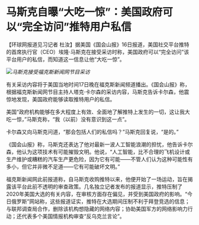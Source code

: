 # 马斯克自曝“大吃一惊”：美国政府可以“完全访问”推特用户私信

【环球网报道见习记者
杜汝】据美国《国会山报》16日报道，美国社交平台推特的首席执行官（CEO）埃隆·马斯克在接受采访时称，美国政府可以“完全访问”该平台用户的私信，而知道这一信息让他“大吃一惊”。

![](https://inews.gtimg.com/om_bt/O2EpXwiB25tw9aE8jihM92PTf0tS5k6LS_s_tO0aDGleAAA/1000)_马斯克接受福克斯新闻网节目采访_

有关采访内容将于美国当地时间17日晚在福克斯新闻频道播出。《国会山报》称，根据福克斯新闻网节目主持人塔克·卡尔森的采访内容，马斯克告诉卡尔森，他震惊地发现，美国政府能够读取推特用户的私信。

美国“政府机构能够在多大程度上有效、全面地了解推特上发生的一切，这让我大吃一惊，”马斯克称，“我（以前）没有意识到这一点”。

卡尔森又向马斯克问道，“那会包括人们的私信吗？”马斯克回复说，“是的。”

《国会山报》称，马斯克还表达了他对最新一波人工智能浪潮的担忧，他告诉卡尔森，他认为这项技术有可能摧毁文明。他说，“人工智能，比不合理的飞机设计或生产维护或糟糕的汽车生产更危险，因为它有可能——不管人们认为这种可能性有多小，但它并非微不足道——它有可能破坏文明。”

福克斯新闻网此前报道称，自马斯克收购推特以来，他便开始了一场运动，旨在揭露该平台此前不透明的审查政策。几名独立记者发布的报道显示，推特压制了2020年美国大选的有关内容，在审核方面存在偏见，并受到美国政府的影响。“今日俄罗斯”网站称，这些报道证实，推特在大选期间压制不利于拜登竞选的信息；与联邦调查局合作，删除该机构想隐藏的网络内容；协助美国军方的网络影响力行动；还代表多个美国情报机构审查“反乌克兰言论”。


